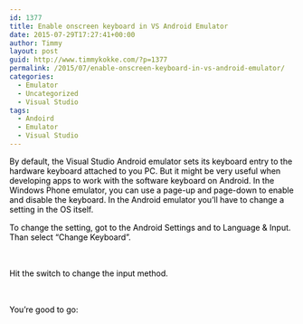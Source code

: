 ```yaml
---
id: 1377
title: Enable onscreen keyboard in VS Android Emulator
date: 2015-07-29T17:27:41+00:00
author: Timmy
layout: post
guid: http://www.timmykokke.com/?p=1377
permalink: /2015/07/enable-onscreen-keyboard-in-vs-android-emulator/
categories:
  - Emulator
  - Uncategorized
  - Visual Studio
tags:
  - Andoird
  - Emulator
  - Visual Studio
---
```

<span style="color:black">By default, the Visual Studio Android emulator sets its keyboard entry to the hardware keyboard attached to you PC. But it might be very useful when developing apps to work with the software keyboard on Android. In the Windows Phone emulator, you can use a page-up and page-down to enable and disable the keyboard. In the Android emulator you&#8217;ll have to change a setting in the OS itself. <span style="font-size:11pt"><br /> </span></span>

<span style="color:black">To change the setting, got to the Android Settings and to Language & Input. Than select &#8220;Change Keyboard&#8221;.<span style="font-size:11pt"><br /> </span></span>

<img src="https://i2.wp.com/www.timmykokke.com/wp-content/uploads/2015/07/072915_1627_Enableonscr1.png?w=320" alt="" data-recalc-dims="1" /><span style="color:black; font-size:11pt"><br /> </span>

<span style="color:black">Hit the switch to change the input method.<span style="font-size:11pt"><br /> </span></span>

<img src="https://i1.wp.com/www.timmykokke.com/wp-content/uploads/2015/07/072915_1627_Enableonscr2.png?w=320" alt="" data-recalc-dims="1" /><span style="color:black; font-size:11pt"><br /> </span>

<span style="color:black">You&#8217;re good to go:<br /> </span>

<img src="https://i1.wp.com/www.timmykokke.com/wp-content/uploads/2015/07/072915_1627_Enableonscr3.png?w=320" alt="" data-recalc-dims="1" /><span style="color:black; font-size:11pt"><br /> </span>

 

<span style="color:black"><span style="font-family:Arial; font-size:10pt"> </span><span style="font-size:11pt"><br /> </span></span> 